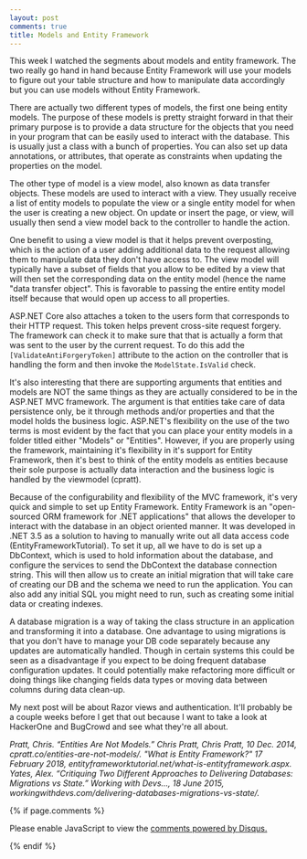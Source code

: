 ```yaml
---
layout: post
comments: true
title: Models and Entity Framework
---
```


This week I watched the segments about models and entity framework. The two really go hand in hand because Entity Framework will use your models to figure out your table structure and how to manipulate data accordingly but you can use models without Entity Framework.

There are actually two different types of models, the first one being entity models. The purpose of these models is pretty straight forward in that their primary purpose is to provide a data structure for the objects that you need in your program that can be easily used to interact with the database. This is usually just a class with a bunch of properties. You can also set up data annotations, or attributes, that operate as constraints when updating the properties on the model.

The other type of model is a view model, also known as data transfer objects. These models are used to interact with a view. They usually receive a list of entity models to populate the view or a single entity model for when the user is creating a new object. On update or insert the page, or view, will usually then send a view model back to the controller to handle the action.

One benefit to using a view model is that it helps prevent overposting, which is the action of a user adding additional data to the request allowing them to manipulate data they don't have access to. The view model will typically have a subset of fields that you allow to be edited by a view that will then set the corresponding data on the entity model (hence the name "data transfer object". This is favorable to passing the entire entity model itself because that would open up access to all properties.

ASP.NET Core also attaches a token to the users form that corresponds to their HTTP request. This token helps prevent cross-site request forgery. The framework can check it to make sure that that is actually a form that was sent to the user by the current request. To do this add the `[ValidateAntiForgeryToken]` attribute to the action on the controller that is handling the form and then invoke the `ModelState.IsValid` check.

It's also interesting that there are supporting arguments that entities and models are NOT the same things as they are actually considered to be in the ASP.NET MVC framework. The argument is that entities take care of data persistence only, be it through methods and/or properties and that the model holds the business logic. ASP.NET's flexibility on the use of the two terms is most evident by the fact that you can place your entity models in a folder titled either "Models" or "Entities". However, if you are properly using the framework, maintaining it's flexibility in it's support for Entity Framework, then it's best to think of the entity models as entities because their sole purpose is actually data interaction and the business logic is handled by the viewmodel (cpratt).

Because of the configurability and flexibility of the MVC framework, it's very quick and simple to set up Entity Framework. Entity Framework is an "open-sourced ORM framework for .NET applications" that allows the developer to interact with the database in an object oriented manner. It was developed in .NET 3.5 as a solution to having to manually write out all data access code (EntityFrameworkTutorial). To set it up, all we have to do is set up a DbContext, which is used to hold information about the database, and configure the services to send the DbContext the database connection string. This will then allow us to create an initial migration that will take care of creating our DB and the schema we need to run the application. You can also add any initial SQL you might need to run, such as creating some initial data or creating indexes.

A database migration is a way of taking the class structure in an application and transforming it into a database. One advantage to using migrations is that you don't have to manage your DB code separately because any updates are automatically handled. Though in certain systems this could be seen as a disadvantage if you expect to be doing frequent database configuration updates. It could potentially make refactoring more difficult or doing things like changing fields data types or moving data between columns during data clean-up.

My next post will be about Razor views and authentication. It'll probably be a couple weeks before I get that out because I want to take a look at HackerOne and BugCrowd and see what they're all about.

<cite>
Pratt, Chris. “Entities Are Not Models.” Chris Pratt, Chris Pratt, 10 Dec. 2014, cpratt.co/entities-are-not-models/.
</cite>

<cite>
"What is Entity Framework?" 17 February 2018, entityframeworktutorial.net/what-is-entityframework.aspx.
</cite>

<cite>
Yates, Alex. “Critiquing Two Different Approaches to Delivering Databases: Migrations vs State.” Working with Devs..., 18 June 2015, workingwithdevs.com/delivering-databases-migrations-vs-state/.
</cite>

{% if page.comments %}
<div id="disqus_thread"></div>
<script>

/**
*  RECOMMENDED CONFIGURATION VARIABLES: EDIT AND UNCOMMENT THE SECTION BELOW TO INSERT DYNAMIC VALUES FROM YOUR PLATFORM OR CMS.
*  LEARN WHY DEFINING THESE VARIABLES IS IMPORTANT: https://disqus.com/admin/universalcode/#configuration-variables*/

var disqus_config = function () {
this.page.url = {{ page.url }};  // Replace PAGE_URL with your page's canonical URL variable
this.page.identifier = {{ page.id }}; // Replace PAGE_IDENTIFIER with your page's unique identifier variable
};

(function() { // DON'T EDIT BELOW THIS LINE
var d = document, s = d.createElement('script');
s.src = 'https://candace-williford.disqus.com/embed.js';
s.setAttribute('data-timestamp', +new Date());
(d.head || d.body).appendChild(s);
})();
</script>
<noscript>Please enable JavaScript to view the <a href="https://disqus.com/?ref_noscript">comments powered by Disqus.</a></noscript>
                            
{% endif %}
